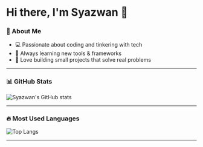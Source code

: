 # Hi there, I'm Syazwan 👋

### 🌟 About Me
- 💻 Passionate about coding and tinkering with tech
- 🌱 Always learning new tools & frameworks
- 🚀 Love building small projects that solve real problems

---

### 📊 GitHub Stats
![Syazwan's GitHub stats](https://github-readme-stats.vercel.app/api?username=syazwansaidan93&show_icons=true&theme=tokyonight)

---

### 🔥 Most Used Languages
![Top Langs](https://github-readme-stats.vercel.app/api/top-langs/?username=syazwansaidan93&layout=compact&theme=tokyonight)

---
